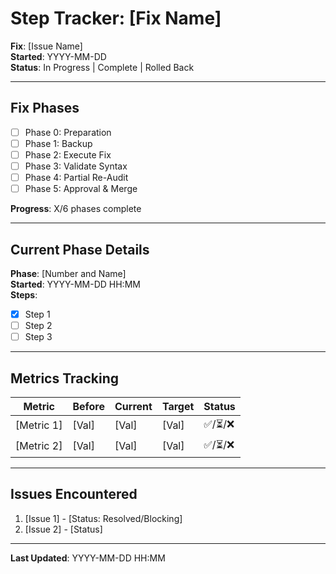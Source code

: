 # Step Tracker: [Fix Name]

**Fix**: [Issue Name]  
**Started**: YYYY-MM-DD  
**Status**: In Progress | Complete | Rolled Back

---

## Fix Phases

- [ ] Phase 0: Preparation
- [ ] Phase 1: Backup
- [ ] Phase 2: Execute Fix
- [ ] Phase 3: Validate Syntax
- [ ] Phase 4: Partial Re-Audit
- [ ] Phase 5: Approval & Merge

**Progress**: X/6 phases complete

---

## Current Phase Details

**Phase**: [Number and Name]  
**Started**: YYYY-MM-DD HH:MM  
**Steps**:
- [x] Step 1
- [ ] Step 2
- [ ] Step 3

---

## Metrics Tracking

| Metric | Before | Current | Target | Status |
|--------|--------|---------|--------|--------|
| [Metric 1] | [Val] | [Val] | [Val] | ✅/⏳/❌ |
| [Metric 2] | [Val] | [Val] | [Val] | ✅/⏳/❌ |

---

## Issues Encountered

1. [Issue 1] - [Status: Resolved/Blocking]
2. [Issue 2] - [Status]

---

**Last Updated**: YYYY-MM-DD HH:MM

